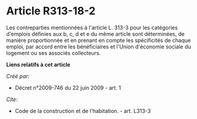 # Article R313-18-2

Les contreparties mentionnées à l'article L. 313-3 pour les catégories d'emplois définies aux b, c, d et e du même article
sont déterminées, de manière proportionnée et en prenant en compte les spécificités de chaque emploi, par accord entre les
bénéficiaires et l'Union d'économie sociale du logement ou ses associés collecteurs.

**Liens relatifs à cet article**

_Créé par_:

  - Décret n°2009-746 du 22 juin 2009 - art. 1

_Cite_:

  - Code de la construction et de l'habitation. - art. L313-3
